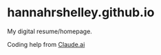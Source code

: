 # hannahrshelley.github.io

My digital resume/homepage.

Coding help from [Claude.ai](http://www.claude.ai)
